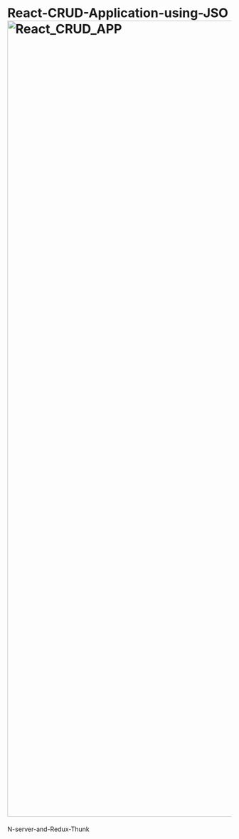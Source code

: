 # React-CRUD-Application-using-JSO<img width="1792" alt="React_CRUD_APP" src="https://user-images.githubusercontent.com/65069301/164607666-332534c4-ef02-46a0-91a9-47b64a93fca9.png">
N-server-and-Redux-Thunk
